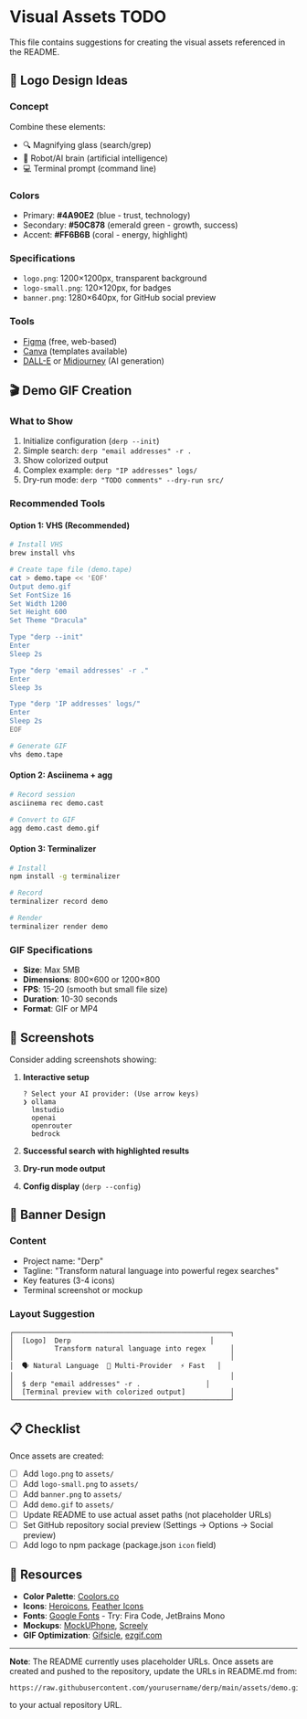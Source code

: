 # Visual Assets TODO

This file contains suggestions for creating the visual assets referenced in the README.

## 🎨 Logo Design Ideas

### Concept
Combine these elements:
- 🔍 Magnifying glass (search/grep)
- 🤖 Robot/AI brain (artificial intelligence)
- 💻 Terminal prompt (command line)

### Colors
- Primary: **#4A90E2** (blue - trust, technology)
- Secondary: **#50C878** (emerald green - growth, success)
- Accent: **#FF6B6B** (coral - energy, highlight)

### Specifications
- `logo.png`: 1200×1200px, transparent background
- `logo-small.png`: 120×120px, for badges
- `banner.png`: 1280×640px, for GitHub social preview

### Tools
- [Figma](https://figma.com) (free, web-based)
- [Canva](https://canva.com) (templates available)
- [DALL-E](https://openai.com/dall-e) or [Midjourney](https://midjourney.com) (AI generation)

## 🎬 Demo GIF Creation

### What to Show
1. Initialize configuration (`derp --init`)
2. Simple search: `derp "email addresses" -r .`
3. Show colorized output
4. Complex example: `derp "IP addresses" logs/`
5. Dry-run mode: `derp "TODO comments" --dry-run src/`

### Recommended Tools

#### Option 1: VHS (Recommended)
```bash
# Install VHS
brew install vhs

# Create tape file (demo.tape)
cat > demo.tape << 'EOF'
Output demo.gif
Set FontSize 16
Set Width 1200
Set Height 600
Set Theme "Dracula"

Type "derp --init"
Enter
Sleep 2s

Type "derp 'email addresses' -r ."
Enter
Sleep 3s

Type "derp 'IP addresses' logs/"
Enter
Sleep 2s
EOF

# Generate GIF
vhs demo.tape
```

#### Option 2: Asciinema + agg
```bash
# Record session
asciinema rec demo.cast

# Convert to GIF
agg demo.cast demo.gif
```

#### Option 3: Terminalizer
```bash
# Install
npm install -g terminalizer

# Record
terminalizer record demo

# Render
terminalizer render demo
```

### GIF Specifications
- **Size**: Max 5MB
- **Dimensions**: 800×600 or 1200×800
- **FPS**: 15-20 (smooth but small file size)
- **Duration**: 10-30 seconds
- **Format**: GIF or MP4

## 📸 Screenshots

Consider adding screenshots showing:

1. **Interactive setup**
   ```
   ? Select your AI provider: (Use arrow keys)
   ❯ ollama
     lmstudio
     openai
     openrouter
     bedrock
   ```

2. **Successful search with highlighted results**
   
3. **Dry-run mode output**

4. **Config display** (`derp --config`)

## 🎯 Banner Design

### Content
- Project name: "Derp"
- Tagline: "Transform natural language into powerful regex searches"
- Key features (3-4 icons)
- Terminal screenshot or mockup

### Layout Suggestion
```
┌─────────────────────────────────────────────────────┐
│  [Logo]  Derp                                  │
│          Transform natural language into regex      │
│                                                     │
│  🗣️ Natural Language  🤖 Multi-Provider  ⚡ Fast   │
│                                                     │
│  $ derp "email addresses" -r .                │
│  [Terminal preview with colorized output]           │
└─────────────────────────────────────────────────────┘
```

## 📋 Checklist

Once assets are created:

- [ ] Add `logo.png` to `assets/`
- [ ] Add `logo-small.png` to `assets/`
- [ ] Add `banner.png` to `assets/`
- [ ] Add `demo.gif` to `assets/`
- [ ] Update README to use actual asset paths (not placeholder URLs)
- [ ] Set GitHub repository social preview (Settings → Options → Social preview)
- [ ] Add logo to npm package (package.json `icon` field)

## 🔗 Resources

- **Color Palette**: [Coolors.co](https://coolors.co/)
- **Icons**: [Heroicons](https://heroicons.com/), [Feather Icons](https://feathericons.com/)
- **Fonts**: [Google Fonts](https://fonts.google.com/) - Try: Fira Code, JetBrains Mono
- **Mockups**: [MockUPhone](https://mockuphone.com/), [Screely](https://screely.com/)
- **GIF Optimization**: [Gifsicle](https://www.lcdf.org/gifsicle/), [ezgif.com](https://ezgif.com/)

---

**Note**: The README currently uses placeholder URLs. Once assets are created and pushed to the repository, update the URLs in README.md from:
```
https://raw.githubusercontent.com/yourusername/derp/main/assets/demo.gif
```
to your actual repository URL.
